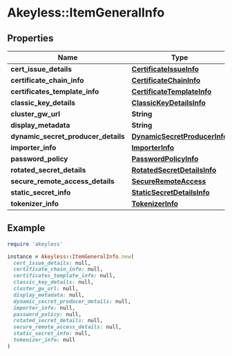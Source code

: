 # Akeyless::ItemGeneralInfo

## Properties

| Name | Type | Description | Notes |
| ---- | ---- | ----------- | ----- |
| **cert_issue_details** | [**CertificateIssueInfo**](CertificateIssueInfo.md) |  | [optional] |
| **certificate_chain_info** | [**CertificateChainInfo**](CertificateChainInfo.md) |  | [optional] |
| **certificates_template_info** | [**CertificateTemplateInfo**](CertificateTemplateInfo.md) |  | [optional] |
| **classic_key_details** | [**ClassicKeyDetailsInfo**](ClassicKeyDetailsInfo.md) |  | [optional] |
| **cluster_gw_url** | **String** |  | [optional] |
| **display_metadata** | **String** |  | [optional] |
| **dynamic_secret_producer_details** | [**DynamicSecretProducerInfo**](DynamicSecretProducerInfo.md) |  | [optional] |
| **importer_info** | [**ImporterInfo**](ImporterInfo.md) |  | [optional] |
| **password_policy** | [**PasswordPolicyInfo**](PasswordPolicyInfo.md) |  | [optional] |
| **rotated_secret_details** | [**RotatedSecretDetailsInfo**](RotatedSecretDetailsInfo.md) |  | [optional] |
| **secure_remote_access_details** | [**SecureRemoteAccess**](SecureRemoteAccess.md) |  | [optional] |
| **static_secret_info** | [**StaticSecretDetailsInfo**](StaticSecretDetailsInfo.md) |  | [optional] |
| **tokenizer_info** | [**TokenizerInfo**](TokenizerInfo.md) |  | [optional] |

## Example

```ruby
require 'akeyless'

instance = Akeyless::ItemGeneralInfo.new(
  cert_issue_details: null,
  certificate_chain_info: null,
  certificates_template_info: null,
  classic_key_details: null,
  cluster_gw_url: null,
  display_metadata: null,
  dynamic_secret_producer_details: null,
  importer_info: null,
  password_policy: null,
  rotated_secret_details: null,
  secure_remote_access_details: null,
  static_secret_info: null,
  tokenizer_info: null
)
```

